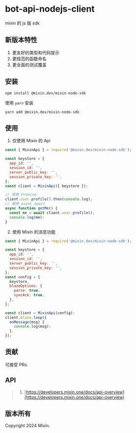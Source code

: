 # bot-api-nodejs-client

mixin 的 js 版 sdk

## 新版本特性

1. 更友好的类型和代码提示
2. 更规范的函数命名
3. 更全面的测试覆盖

## 安装

```shell
npm install @mixin.dev/mixin-node-sdk
```

使用 `yarn` 安装

```shell
yarn add @mixin.dev/mixin-node-sdk
```

## 使用

1. 仅使用 Mixin 的 Api

```js
const { MixinApi } = require('@mixin.dev/mixin-node-sdk');

const keystore = {
  app_id: '',
  session_id: '',
  server_public_key: '',
  session_private_key: '',
};
const client = MixinApi({ keystore });

// 使用 Promise
client.user.profile().then(console.log);
// 使用 async await
async function getMe() {
  const me = await client.user.profile();
  console.log(me);
}
```

2. 使用 Mixin 的消息功能

```js
const { MixinApi } = require('@mixin.dev/mixin-node-sdk');

const keystore = {
  app_id: '',
  session_id: '',
  server_public_key: '',
  session_private_key: '',
};
const config = {
  keystore,
  blazeOptions: {
    parse: true,
    syncAck: true,
  },
};

const client = MixinApi(config);
client.blaze.loop({
  onMessage(msg) {
    console.log(msg);
  },
});
```

## 贡献

可接受 PRs.

## API

> 1. [https://developers.mixin.one/docs/api-overview](https://developers.mixin.one/docs/api-overview)

## 版本所有

Copyright 2024 Mixin.
